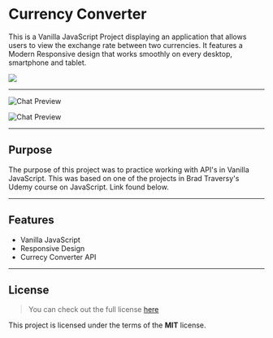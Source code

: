 # Currency Converter

This is a Vanilla JavaScript Project displaying an application that allows users to view the exchange rate between two currencies. It features a Modern Responsive design that works smoothly on every desktop, smartphone and tablet.


<img src="https://i.imgur.com/T2BrnD2.png" w-200/>

---

![Chat Preview](https://i.imgur.com/T2BrnD2.png)

![Chat Preview](https://i.imgur.com/Jd72eE6.png)

---

## Purpose

The purpose of this project was to practice working with API's in Vanilla JavaScript. This was based on one of the projects in Brad Traversy's Udemy course on JavaScript. Link found below.

---

## Features

- Vanilla JavaScript
- Responsive Design
- Currecy Converter API

---

## License

> You can check out the full license [here](https://github.com/IgorAntun/node-chat/blob/master/LICENSE)

This project is licensed under the terms of the **MIT** license.

